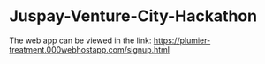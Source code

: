 # Juspay-Venture-City-Hackathon
The web app can be viewed in the link:
https://plumier-treatment.000webhostapp.com/signup.html
